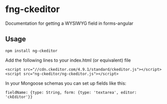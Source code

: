 # fng-ckeditor

Documentation for getting a WYSIWYG field in forms-angular

## Usage

    npm install ng-ckeditor

Add the following lines to your index.html (or equivalent) file

    <script src="//cdn.ckeditor.com/4.9.1/standard/ckeditor.js"></script>
    <script src="ng-ckeditor/ng-ckeditor.js"></script>

In your Mongoose schemas you can set up fields like this:
       
    fieldName: {type: String, form: {type: 'textarea', editor: 'ckEditor'}}
